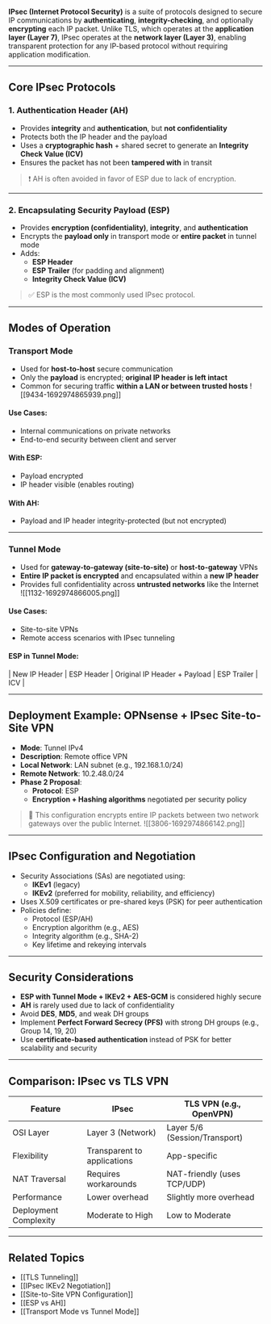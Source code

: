 **IPsec (Internet Protocol Security)** is a suite of protocols designed to secure IP communications by **authenticating**, **integrity-checking**, and optionally **encrypting** each IP packet. Unlike TLS, which operates at the **application layer (Layer 7)**, IPsec operates at the **network layer (Layer 3)**, enabling transparent protection for any IP-based protocol without requiring application modification.

---

## Core IPsec Protocols

### 1. **Authentication Header (AH)**
- Provides **integrity** and **authentication**, but **not confidentiality**
- Protects both the IP header and the payload
- Uses a **cryptographic hash** + shared secret to generate an **Integrity Check Value (ICV)**
- Ensures the packet has not been **tampered with** in transit

> ❗ AH is often avoided in favor of ESP due to lack of encryption.

---

### 2. **Encapsulating Security Payload (ESP)**
- Provides **encryption (confidentiality)**, **integrity**, and **authentication**
- Encrypts the **payload only** in transport mode or **entire packet** in tunnel mode
- Adds:
  - **ESP Header**
  - **ESP Trailer** (for padding and alignment)
  - **Integrity Check Value (ICV)**

> ✅ ESP is the most commonly used IPsec protocol.

---

## Modes of Operation

### Transport Mode
- Used for **host-to-host** secure communication
- Only the **payload** is encrypted; **original IP header is left intact**
- Common for securing traffic **within a LAN or between trusted hosts**
![[9434-1692974865939.png]]
#### Use Cases:
- Internal communications on private networks
- End-to-end security between client and server

#### With ESP:
- Payload encrypted
- IP header visible (enables routing)

#### With AH:
- Payload and IP header integrity-protected (but not encrypted)

---

### Tunnel Mode
- Used for **gateway-to-gateway (site-to-site)** or **host-to-gateway** VPNs
- **Entire IP packet is encrypted** and encapsulated within a **new IP header**
- Provides full confidentiality across **untrusted networks** like the Internet
![[1132-1692974866005.png]]
#### Use Cases:
- Site-to-site VPNs
- Remote access scenarios with IPsec tunneling

#### ESP in Tunnel Mode:
| New IP Header | ESP Header | Original IP Header + Payload | ESP Trailer | ICV |


---

## Deployment Example: OPNsense + IPsec Site-to-Site VPN

- **Mode**: Tunnel IPv4
- **Description**: Remote office VPN
- **Local Network**: LAN subnet (e.g., 192.168.1.0/24)
- **Remote Network**: 10.2.48.0/24
- **Phase 2 Proposal**: 
  - **Protocol**: ESP
  - **Encryption + Hashing algorithms** negotiated per security policy

> 🔧 This configuration encrypts entire IP packets between two network gateways over the public Internet.
![[3806-1692974866142.png]]
---

## IPsec Configuration and Negotiation

- Security Associations (SAs) are negotiated using:
  - **IKEv1** (legacy)
  - **IKEv2** (preferred for mobility, reliability, and efficiency)
- Uses X.509 certificates or pre-shared keys (PSK) for peer authentication
- Policies define:
  - Protocol (ESP/AH)
  - Encryption algorithm (e.g., AES)
  - Integrity algorithm (e.g., SHA-2)
  - Key lifetime and rekeying intervals

---

## Security Considerations

- **ESP with Tunnel Mode + IKEv2 + AES-GCM** is considered highly secure
- **AH** is rarely used due to lack of confidentiality
- Avoid **DES**, **MD5**, and weak DH groups
- Implement **Perfect Forward Secrecy (PFS)** with strong DH groups (e.g., Group 14, 19, 20)
- Use **certificate-based authentication** instead of PSK for better scalability and security

---

## Comparison: IPsec vs TLS VPN

| Feature                 | IPsec                       | TLS VPN (e.g., OpenVPN)          |
|------------------------|-----------------------------|----------------------------------|
| OSI Layer              | Layer 3 (Network)           | Layer 5/6 (Session/Transport)    |
| Flexibility            | Transparent to applications | App-specific                     |
| NAT Traversal          | Requires workarounds        | NAT-friendly (uses TCP/UDP)      |
| Performance            | Lower overhead              | Slightly more overhead           |
| Deployment Complexity  | Moderate to High            | Low to Moderate                  |

---

## Related Topics

- [[TLS Tunneling]]
- [[IPsec IKEv2 Negotiation]]
- [[Site-to-Site VPN Configuration]]
- [[ESP vs AH]]
- [[Transport Mode vs Tunnel Mode]]
